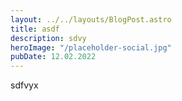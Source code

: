 ```yaml
---
layout: ../../layouts/BlogPost.astro
title: asdf
description: sdvy
heroImage: "/placeholder-social.jpg"
pubDate: 12.02.2022
---
```

sdfvyx
